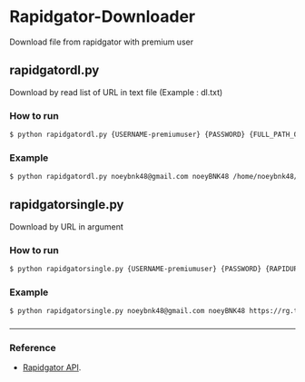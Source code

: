 # Rapidgator-Downloader
Download file from rapidgator with premium user

## rapidgatordl.py
Download by read list of URL in text file (Example : dl.txt)

### How to run

```sh
$ python rapidgatordl.py {USERNAME-premiumuser} {PASSWORD} {FULL_PATH_OF_FILE_dl.txt} {FULL_PATH_OF_SAVE_TO_DIRECTORY}
```

### Example
```sh
$ python rapidgatordl.py noeybnk48@gmail.com noeyBNK48 /home/noeybnk48/dl.txt /home/noeybnk48/download/
```


## rapidgatorsingle.py
Download by URL in argument

### How to run

```sh
$ python rapidgatorsingle.py {USERNAME-premiumuser} {PASSWORD} {RAPIDURL} {FULL_PATH_OF_SAVE_TO_DIRECTORY}
```

### Example
```sh
$ python rapidgatorsingle.py noeybnk48@gmail.com noeyBNK48 https://rg.to/file/x54f6ed3db794b9b99ca14f6b70e053d /home/noeybnk48/download/
```

###

---


### Reference

 - [Rapidgator API](https://rapidgator.net/article/api/index).